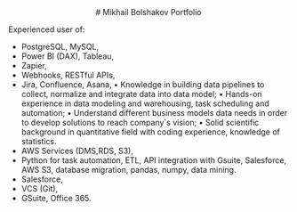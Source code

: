 <center># Mikhail Bolshakov Portfolio</center>

Experienced user of:
- PostgreSQL, MySQL,
- Power BI (DAX), Tableau,
- Zapier,
- Webhooks, RESTful APIs,
- Jira, Confluence, Asana,
• Knowledge in building data pipelines to collect, normalize and
integrate data into data model;
• Hands-on experience in data modeling and warehousing, task
scheduling and automation;
• Understand different business models data needs in order to
develop solutions to reach company`s vision;
• Solid scientific background in quantitative field with coding
experience, knowledge of statistics.
- AWS Services (DMS,RDS, S3),
- Python for task automation,
ETL, API integration with Gsuite,
Salesforce, AWS S3, database
migration, pandas, numpy, data
mining.
- Salesforce,
- VCS (Git),
- GSuite, Office 365.
